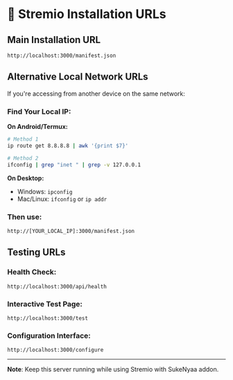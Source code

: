 # 📱 Stremio Installation URLs

## Main Installation URL
```
http://localhost:3000/manifest.json
```

## Alternative Local Network URLs
If you're accessing from another device on the same network:

### Find Your Local IP:
**On Android/Termux:**
```bash
# Method 1
ip route get 8.8.8.8 | awk '{print $7}'

# Method 2  
ifconfig | grep "inet " | grep -v 127.0.0.1
```

**On Desktop:**
- Windows: `ipconfig`
- Mac/Linux: `ifconfig` or `ip addr`

### Then use:
```
http://[YOUR_LOCAL_IP]:3000/manifest.json
```

## Testing URLs

### Health Check:
```
http://localhost:3000/api/health
```

### Interactive Test Page:
```
http://localhost:3000/test
```

### Configuration Interface:
```
http://localhost:3000/configure
```

---
**Note**: Keep this server running while using Stremio with SukeNyaa addon.

